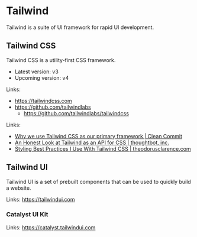 # Tailwind

Tailwind is a suite of UI framework for rapid UI development.

## Tailwind CSS

Tailwind CSS is a utility-first CSS framework.

- Latest version: v3
- Upcoming version: v4

Links:

- <https://tailwindcss.com>
- <https://github.com/tailwindlabs>
  - <https://github.com/tailwindlabs/tailwindcss>

Links:

- [Why we use Tailwind CSS as our primary framework | Clean Commit](https://cleancommit.io/blog/why-we-use-tailwind-css-as-our-primary-framework)
- [An Honest Look at Tailwind as an API for CSS | thoughtbot, inc.](https://thoughtbot.com/blog/an-honest-look-at-tailwind-as-an-api-for-css)
- [Styling Best Practices I Use With Tailwind CSS | theodorusclarence.com](https://theodorusclarence.com/blog/tailwindcss-best-practice)

## Tailwind UI

Tailwind UI is a set of prebuilt components that can be used to quickly build a website.

Links: <https://tailwindui.com>

### Catalyst UI Kit

Links: <https://catalyst.tailwindui.com>
